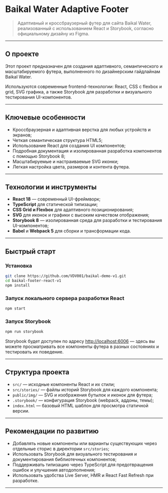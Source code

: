 # Baikal Water Adaptive Footer

> Адаптивный и кроссбраузерный футер для сайта Baikal Water, реализованный с использованием React и Storybook, согласно официальному дизайну из Figma.

***

## О проекте

Этот проект предназначен для создания адаптивного, семантического и масштабируемого футера, выполненного по дизайнерским гайдлайнам Baikal Water.

Используются современные frontend-технологии: React, CSS с flexbox и grid, SVG графика, а также Storybook для разработки и визуального тестирования UI-компонентов.

***

## Ключевые особенности

- Кроссбраузерная и адаптивная верстка для любых устройств и экранов;
- Четкая семантическая структура HTML5;
- Использование React для создания UI компонентов;
- Подробная документация и изолированная разработка компонентов с помощью Storybook 8;
- Масштабируемые и настраиваемые SVG иконки;
- Легкая настройка цвета, размеров и контента футера.

***

## Технологии и инструменты

- **React 18** — современный UI-фреймворк;
- **TypeScript** для статической типизации;
- **CSS Grid и Flexbox** для адаптивного позиционирования;
- **SVG** для иконок и графики с высоким качеством отображения;
- **Storybook 8** — изолированная среда для разработки и тестирования UI-компонентов;
- **Babel** и **Webpack 5** для сборки и трансформации кода.

***

## Быстрый старт

### Установка

```bash
git clone https://github.com/VDV001/baikal-demo-v1.git
cd baikal-footer-react-v1
npm install
```


### Запуск локального сервера разработки React

```bash
npm start
```


### Запуск Storybook

```bash
npm run storybook
```

Storybook будет доступен по адресу [http://localhost:6006](http://localhost:6006) — здесь вы можете просматривать все компоненты футера в разных состояниях и тестировать их поведение.

***

## Структура проекта

- `src/` — исходные компоненты React и их стили;
- `src/stories/` — файлы историй Storybook для каждого компонента;
- `public/img/` — SVG и изображения бутылок и иконок для футера;
- `.storybook/` — конфигурация Storybook (webpack, аддоны, темы);
- `index.html` — базовый HTML шаблон для просмотра статичной версии.

***

## Рекомендации по развитию

- Добавлять новые компоненты или варианты существующих через отдельные сторис в директории `src/stories`;
- Использовать Storybook для визуального тестирования и документирования библиотечных компонентов;
- Поддерживать типизацию через TypeScript для предотвращения ошибок и улучшения автодополнения;
- Использовать удобства Live Server, HMR и React Fast Refresh при разработке.

***